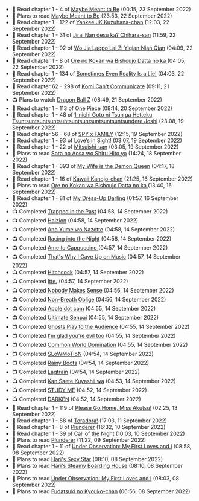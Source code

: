 <!-- ANILIST_ACTIVITY:start -->

-   📖 Read chapter 1 - 4 of [Maybe Meant to Be](https://anilist.co/manga/146139) (00:15, 23 September 2022)
-   📖 Plans to read [Maybe Meant to Be](https://anilist.co/manga/146139) (23:53, 22 September 2022)
-   📖 Read chapter 1 - 122 of [Yankee JK Kuzuhana-chan](https://anilist.co/manga/116822) (12:03, 22 September 2022)
-   📖 Read chapter 1 - 31 of [Jirai Nan desu ka? Chihara-san](https://anilist.co/manga/137714) (11:59, 22 September 2022)
-   📖 Read chapter 1 - 92 of [Wo Jia Laopo Lai Zi Yiqian Nian Qian](https://anilist.co/manga/146267) (04:09, 22 September 2022)
-   📖 Read chapter 1 - 8 of [Ore no Kokan wa Bishoujo Datta no ka ](https://anilist.co/manga/147902) (04:05, 22 September 2022)
-   📖 Read chapter 1 - 134 of [Sometimes Even Reality Is a Lie!](https://anilist.co/manga/113076) (04:03, 22 September 2022)
-   📖 Read chapter 62 - 298 of [Komi Can't Communicate](https://anilist.co/manga/97852) (09:11, 21 September 2022)
-   📺 Plans to watch [Dragon Ball Z](https://anilist.co/anime/813) (08:49, 21 September 2022)
-   📖 Read chapter 1 - 113 of [One Piece](https://anilist.co/manga/30013) (08:14, 20 September 2022)
-   📖 Read chapter 1 - 48 of [1-nichi Goto ni Tsun ga Hetteku Tsuntsuntsuntsuntsuntsuntsuntsuntsuntsuntsundere Joshi](https://anilist.co/manga/152855) (23:08, 19 September 2022)
-   📖 Read chapter 56 - 68 of [SPY x FAMILY](https://anilist.co/manga/108556) (12:15, 19 September 2022)
-   📖 Read chapter 1 - 93 of [Love’s in Sight!](https://anilist.co/manga/107445) (03:07, 19 September 2022)
-   📖 Read chapter 1 - 22 of [Mitsuishi-san](https://anilist.co/manga/126488) (03:05, 19 September 2022)
-   📖 Plans to read [Sora no Aosa wo Shiru Hito yo](https://anilist.co/manga/112910) (14:24, 18 September 2022)
-   📖 Read chapter 1 - 393 of [My Wife is the Demon Queen](https://anilist.co/manga/107966) (04:17, 18 September 2022)
-   📖 Read chapter 1 - 16 of [Kawaii Kanojo-chan](https://anilist.co/manga/144155) (21:25, 16 September 2022)
-   📖 Plans to read [Ore no Kokan wa Bishoujo Datta no ka ](https://anilist.co/manga/147902) (13:40, 16 September 2022)
-   📖 Read chapter 1 - 81 of [My Dress-Up Darling](https://anilist.co/manga/101583) (01:57, 16 September 2022)
-   📺 Completed [Trapped in the Past](https://anilist.co/anime/123436) (04:58, 14 September 2022)
-   📺 Completed [Halzion](https://anilist.co/anime/130156) (04:58, 14 September 2022)
-   📺 Completed [Ano Yume wo Nazotte](https://anilist.co/anime/130246) (04:58, 14 September 2022)
-   📺 Completed [Racing into the Night](https://anilist.co/anime/126914) (04:58, 14 September 2022)
-   📺 Completed [Ame to Cappuccino ](https://anilist.co/anime/116329) (04:57, 14 September 2022)
-   📺 Completed [That's Why I Gave Up on Music](https://anilist.co/anime/116327) (04:57, 14 September 2022)
-   📺 Completed [Hitchcock](https://anilist.co/anime/115315) (04:57, 14 September 2022)
-   📺 Completed [Itte.](https://anilist.co/anime/114039) (04:57, 14 September 2022)
-   📺 Completed [Nobody Makes Sense](https://anilist.co/anime/108850) (04:56, 14 September 2022)
-   📺 Completed [Non-Breath Oblige](https://anilist.co/anime/140878) (04:56, 14 September 2022)
-   📺 Completed [Apple dot com](https://anilist.co/anime/108849) (04:55, 14 September 2022)
-   📺 Completed [Ultimate Senpai](https://anilist.co/anime/112793) (04:55, 14 September 2022)
-   📺 Completed [Ghosts Play to the Audience](https://anilist.co/anime/112141) (04:55, 14 September 2022)
-   📺 Completed [I'm glad you're evil too](https://anilist.co/anime/119940) (04:55, 14 September 2022)
-   📺 Completed [Common World Domination](https://anilist.co/anime/108757) (04:55, 14 September 2022)
-   📺 Completed [SLoWMoTIoN](https://anilist.co/anime/112144) (04:54, 14 September 2022)
-   📺 Completed [Rainy Boots](https://anilist.co/anime/137916) (04:54, 14 September 2022)
-   📺 Completed [Lagtrain](https://anilist.co/anime/139809) (04:54, 14 September 2022)
-   📺 Completed [Kan Saete Kuyashii wa](https://anilist.co/anime/131755) (04:53, 14 September 2022)
-   📺 Completed [STUDY ME](https://anilist.co/anime/118609) (04:52, 14 September 2022)
-   📺 Completed [DARKEN](https://anilist.co/anime/128752) (04:52, 14 September 2022)
-   📖 Read chapter 1 - 119 of [Please Go Home, Miss Akutsu!](https://anilist.co/manga/113501) (02:25, 13 September 2022)
-   📖 Read chapter 1 - 88 of [Toradora!](https://anilist.co/manga/34368) (17:03, 11 September 2022)
-   📖 Read chapter 1 - 8 of [Plunderer](https://anilist.co/manga/85939) (16:32, 10 September 2022)
-   📖 Read chapter 1 - 39 of [Call of the Night](https://anilist.co/manga/111233) (10:03, 10 September 2022)
-   📖 Plans to read [Plunderer](https://anilist.co/manga/85939) (11:22, 09 September 2022)
-   📖 Read chapter 1 - 11 of [Under Observation: My First Loves and I](https://anilist.co/manga/103864) (08:58, 08 September 2022)
-   📖 Plans to read [Hari's Sexy Star](https://anilist.co/manga/101475) (08:10, 08 September 2022)
-   📖 Plans to read [Hari's Steamy Boarding House](https://anilist.co/manga/97632) (08:10, 08 September 2022)
-   📖 Plans to read [Under Observation: My First Loves and I](https://anilist.co/manga/103864) (08:03, 08 September 2022)
-   📖 Plans to read [Fudatsuki no Kyouko-chan](https://anilist.co/manga/85915) (06:56, 08 September 2022)

<!-- ANILIST_ACTIVITY:end -->
